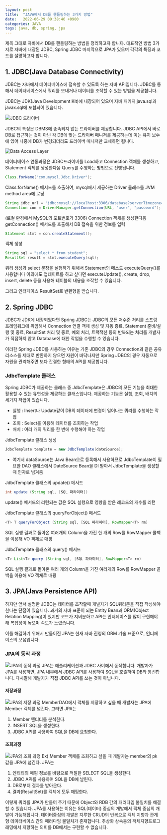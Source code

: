 ```yaml
---
layout: post
title:  "JAVA에서 DB를 핸들링하는 3가지 방법"
date:   2022-06-29 09:38:46 +0900
categories: JAVA
tags: java, db, spring, jpa
---
```

제목 그대로 자바에서 DB를 핸들링하는 방법을 정리하고자 합니다. 대표적인 방법 3가지로 자바에 내장된 JDBC, Spring JDBC 마지막으로 JPA가 있으며 각각의 특징과 코드를 설명하고자 합니다.

## 1. JDBC(Java Database Connectivity)
JDBC는 자바에서 데이터베이스에 접속할 수 있도록 하는 자바 API입니다. JDBC를 통해서 데이터베이스에서 쿼리를 보내거나 데이터를 조작할 수 있는 방법을 제공합니다.

JDBC는 JDK(Java Development Kit)에 내장되어 있으며 자바 패키지 java.sql과 javax.sql에 포함되어 있습니다.

![JDBC 드라이버](\assets\img\JDBC.png)

JDBC의 특징은 DBMS에 종속되지 않는 드라이버를 제공합니다. JDBC API에서 바로 DB로 접근하는 것이 아닌 각 DB에 맞는 드라이버 매니저를 제공하는데 이는 유지 보수에 있어 나중에 DB가 변경되더라도 드라이버 매니저만 교체하면 됩니다.

![Data Access Layer](\assets\img\JDBCconnection.png)

데이터베이스 연동과정은 JDBC드라이버를 Load하고 Connection 객체를 생성하고, Statement 객체를 생성한다음 Query를 수행하는 방법으로 진행됩니다.

```java
Class.forName("com.mysql.Jdbc.Driver");
```
Class.forName() 메서드를 호출하여, mysql에서 제공하는 Driver 클래스를 JVM method area에 로딩

```java
String jdbc_url = "jdbc:mysql://localhost:3306/datebase?serverTimezone=UTC";
Connection con = DriverManager.getConnection(URL, "user", "password");
```
(로컬 환경에서 MySQL의 포트번호가 3306)
Connection 객체를 생성한다음 getConnection() 메서드를 호출해서 DB 접속을 위한 정보를 입력

```java
Statement stmt = con.createStatement(); 
```
객체 생성

```java
String sql = "select * from student";
ResultSet result = stmt.executeQuery(sql);  
```
쿼리 생성과 select 문장을 실행하기 위해서 Statement의 메소드 executeQuery()를 사용합니다 이외에도 업데이트를 하고 싶다면 executeUpdate(), create, drop, insert, delete 등을 사용해 테이블의 내용을 조작할 수 있습니다.

그리고 인터페이스 ResultSet로 반환형을 받습니다.


## 2. Spring JDBC
JDBC가 JDK에 내장되었다면 Spring JDBC는 JDBC의 모든 저수준 처리를 스프링 프레임워크에 위임해서 Connection 연결 객체 생성 및 자동 종료, Statement 준비/실행 및 종료, ResultSet 처리 및 종료, 예외 처리, 트랙잭션 등의 반복되는 처리를 개발자가 직접하지 않고 Database에 대한 작업을 수행할 수 있습니다.

이러한 Spring JDBC를 사용하는 이유는 기존 JDBC의 경우 Connection과 같은 공유 리소스를 제대로 반환하지 않으면 자원이 바닥나지만 Spring JDBC의 경우 자동으로 자원을 관리해주면 보다 간결한 형태의 API를 제공합니다.

### JdbcTemplate 클래스
Spring JDBC가 제공하는 클래스 중 JdbcTemplate은 JDBC의 모든 기능을 최대한 활용할 수 있는 유연성을 제공하는 클래스입니다. 제공하는 기능은 실행, 조회, 배치의 세가지 작업이 있습니다.
* 실행 : Insert나 Update같이 DB의 데이터에 변경이 일어나는 쿼리를 수행하는 작업
* 조회 : Select를 이용해 데이터를 조회하는 작업
* 배치 : 여러 개의 쿼리를 한 번에 수행해야 하는 작업

JdbcTemplate 클래스 생성
```java
JdbcTemplate template = new JdbcTemplate(dateSource);
```
* 여기서 dataSource는 Java Bean으로 등록해서 사용하므로 JdbcTemplate이 필요한 DAO 클래스에서 DateSource Bean을 DI 받아서 JdbcTemplate을 생성할 때 인자로 넘겨줌

JdbcTemplate 클래스의 update() 메서드
```java
int update (String sql, [SQL 파라미터])
```
update() 메서드의 리턴되는 값은 SQL 실행으로 영향을 받은 레코드의 개수를 리턴

JdbcTemplate 클래스의 queryForObject() 메서드
```java
<T> T queryForObject (String sql, [SQL 파라미터], RowMapper<T> rm)
```
SQL 실행 결과로 돌아온 여러개의 Column을 가진 한 개의 Row를 RowMapper 콜백을 이용해 VO 객체로 매핑

JdbcTemplate 클래스의 query() 메서드
```java
<T> List<T> query (String sql, [SQL 파라미터], RowMapper<T> rm)
```
SQL 실행 결과로 돌아온 여러 개의 Column을 가진 여러개의 Row를 RowMapper 콜백을 이용해 VO 객체로 매핑

## 3. JPA(Java Persistence API)
하지만 앞서 설명한 JDBC는 데이터를 조작할때 개발자가 SQL쿼리문을 직접 작성해야한다는 단점이 있습니다. 과거의 자바 표준이 되는 Entity Bean과 ORM(Object Relation Mapping)이 있지만 코드가 지버분하고 API는 인터페이스를 많이 구현해야해 복잡성이 높으며 속도가 느렸습니다.

이를 해결하기 위해서 만들어진 JPA는 현재 자바 진영의 ORM 기술 표준으로, 인터페이스의 모음입니다.

### JPA의 동작 과정
![JPA의 동작 과정](\assets\img\jpa-basic-structure.png)
JPA는 애플리케이션과 JDBC 사이에서 동작합니다. 개발자가 JPA를 사용하면, JPA 내부에서 JDBC API를 사용하여 SQL을 호출하여 DB와 통신합니다. 다시말해 개발자가 직접 JDBC API를 쓰는 것이 아닙니다.

#### 저장과정
![JPA의 저장 과정](\assets\img\jpa-insert-structure.png)
MemberDAO에서 객체를 저장하고 싶을 때 개발자는 JPA에 Member 객체를 넘긴다.
그러면 JPA는
1) Member 엔티티를 분석한다.
2) INSERT SQL을 생성한다.
3) JDBC API를 사용하여 SQL을 DB에 요청한다.

#### 조회과정
![JPA의 조회 과정](\assets\img\jpa-select-structure.png)
Ex) Member 객체를 조회하고 싶을 때 개발자는 member의 pk 값을 JPA에 넘긴다.
JPA는
1) 엔티티의 매핑 정보를 바탕으로 적절한 SELECT SQL을 생성한다.
2) JDBC API를 사용하여 SQL을 DB에 날린다.
3) DB로부터 결과를 받아온다.
4) 결과(ResultSet)를 객체에 모두 매핑한다.

이렇게 쿼리를 JPA가 만들어 주기 때문에 Object와 RDB 간의 패러다임 불일치를 해결할 수 있습니다. JPA를 사용하는 이유는 SQL(데이터) 중심의 개발에서 객체 중심의 개발이 가능해집니다. 데이터중심의 개발은 지루한 CRUD의 반복으로 객체 지향과 관계형 데이터베이스 간의 패러다임 불일치가 존재합니다. 추상화 상속등의 객체지향프로그래밍에서 지향하는 의미를 DB에서는 구현할 수 없습니다.